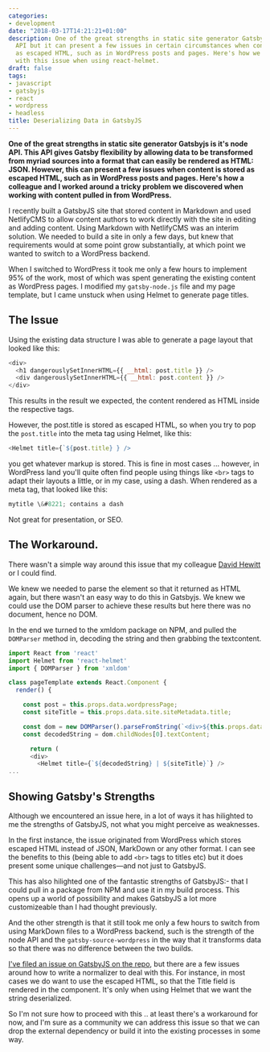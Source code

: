```yaml
---
categories:
- development
date: "2018-03-17T14:21:21+01:00"
description: One of the great strengths in static site generator Gatsbyjs is the node
  API but it can present a few issues in certain circumstances when content is stored
  as escaped HTML, such as in WordPress posts and pages. Here's how we recently dealt
  with this issue when using react-helmet.
draft: false
tags:
- javascript
- gatsbyjs
- react
- wordpress
- headless
title: Deserializing Data in GatsbyJS
---
```

**One of the great strengths in static site generator Gatsbyjs is it's node API. This API gives Gatsby flexibility by allowing data to be transformed from myriad sources into a format that can easily be rendered as HTML: JSON. However, this can present a few issues when content is stored as escaped HTML, such as in WordPress posts and pages. Here's how a colleague and I worked around a tricky problem we discovered when working with content pulled in from WordPress.**

I recently built a GatsbyJS site that stored content in Markdown and used NetlifyCMS to allow content authors to work directly with the site in editing and adding content. Using Markdown with NetlifyCMS was an interim solution. We needed to build a site in only a few days, but knew that requirements would at some point grow substantially, at which point we wanted to switch to a WordPress backend.

When I switched to WordPress it took me only a few hours to implement 95% of the work, most of which was spent generating the existing content as WordPress pages. I modified my `gatsby-node.js` file and my page template, but I came unstuck when using Helmet to generate page titles.

## The Issue

Using the existing data structure I was able to generate a page layout that looked like this:

```js
<div>
  <h1 dangerouslySetInnerHTML={{ __html: post.title }} />
  <div dangerouslySetInnerHTML={{ __html: post.content }} />
</div>
```

This results in the result we expected, the content rendered as HTML inside the respective tags.

However, the post.title is stored as escaped HTML, so when you try to pop the `post.title` into the meta tag using Helmet, like this:

```js
<Helmet title={`${post.title} } />
```

you get whatever markup is stored. This is fine in most cases ... however, in WordPress land you'll quite often find people using things like `<br>` tags to adapt their layouts a little, or in my case, using a dash. When rendered as a meta tag, that looked like this:

```js
mytitle \&#8221; contains a dash
```

Not great for presentation, or SEO.

## The Workaround.

There wasn't a simple way around this issue that my colleague [David Hewitt](https://twitter.com/Mosh1e) or I could find.

We knew we needed to parse the element so that it returned as HTML again, but there wasn't an easy way to do this in Gatsbyjs. We knew we could use the DOM parser to achieve these results but here there was no document, hence no DOM.

In the end we turned to the xmldom package on NPM, and pulled the `DOMParser` method in, decoding the string and then grabbing the textcontent.

```js
import React from 'react'
import Helmet from 'react-helmet'
import { DOMParser } from 'xmldom'

class pageTemplate extends React.Component {
  render() {

    const post = this.props.data.wordpressPage;
    const siteTitle = this.props.data.site.siteMetadata.title;

    const dom = new DOMParser().parseFromString(`<div>${this.props.data.wordpressPage.title}</div>`);
    const decodedString = dom.childNodes[0].textContent;

      return (
      <div>
        <Helmet title={`${decodedString} | ${siteTitle}`} />
...
```

## Showing Gatsby's Strengths

Although we encountered an issue here, in a lot of ways it has hilighted to me the strengths of GatsbyJS, not what you might perceive as weaknesses.

In the first instance, the issue originated from WordPress which stores escaped HTML instead of JSON, MarkDown or any other format. I can see the benefits to this (being able to add `<br>` tags to titles etc) but it does present some unique challenges&mdash;and not just to GatsbyJS.

This has also hilighted one of the fantastic strengths of GatsbyJS:- that I could pull in a package from NPM and use it in my build process. This opens up a world of possibility and makes GatsbyJS a lot more customizeable than I had thought previously.

And the other strength is that it still took me only a few hours to switch from using MarkDown files to a WordPress backend, such is the strength of the node API and the `gatsby-source-wordpress` in the way that it transforms data so that there was no difference between the two builds.

[I've filed an issue on GatsbyJS on the repo](https://github.com/gatsbyjs/gatsby/issues/4543), but there are a few issues around how to write a normalizer to deal with this. For instance, in most cases we do want to use the escaped HTML, so that the Title field is rendered in the component. It's only when using Helmet that we want the string deserialized.

So I'm not sure how to proceed with this .. at least there's a workaround for now, and I'm sure as a community we can address this issue so that we can drop the external dependency or build it into the existing processes in some way.

